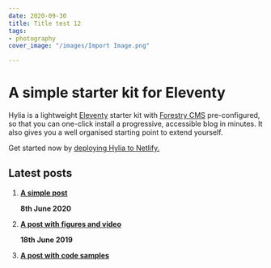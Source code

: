 ```yaml
---
date: 2020-09-30
title: Title test 12
tags:
- photography
cover_image: "/images/Import Image.png"

---
```

# A simple starter kit for Eleventy

Hylia is a lightweight [Eleventy](https://11ty.io/) starter kit with [Forestry CMS](https://forestry.io/) pre-configured, so that you can one-click install a progressive, accessible blog in minutes. It also gives you a well organised starting point to extend yourself.

Get started now by [deploying Hylia to Netlify.](https://app.netlify.com/start/deploy?repository=https://github.com/dirtyf/hylia)

## Latest posts

1. [**A simple post**](http://localhost:8080/posts/a-simple-post/)

   **8th June 2020**
2. [**A post with figures and video**](http://localhost:8080/posts/a-post-with-figures-and-video/)

   **18th June 2019**
3. [**A post with code samples**](http://localhost:8080/posts/a-post-with-code-samples/)